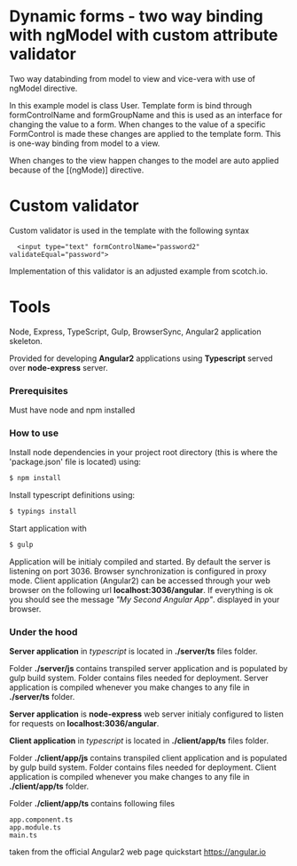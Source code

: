 # Dynamic forms - two way binding with ngModel with custom attribute validator

Two way databinding from model to view and vice-vera with use of ngModel directive.

In this example model is class User. Template form is bind through formControlName and formGroupName and this is used as an interface for changing the value to a form.
When changes to the value of a specific FormControl is made these changes are applied to the template form. This is one-way binding
from model to a view. 

When changes to the view happen changes to the model are auto applied because of the [(ngMode)] directive.

# Custom validator
Custom validator is used in the template with the following syntax
```
  <input type="text" formControlName="password2" validateEqual="password">
```
Implementation of this validator is an adjusted example from scotch.io.

# Tools
Node, Express, TypeScript, Gulp, BrowserSync, Angular2 application skeleton.

Provided for developing **Angular2** applications using **Typescript** served over **node-express** server.

### Prerequisites
Must have node and npm installed

### How to use
Install node dependencies in your project root directory (this is where the 'package.json' file is located) using:
```sh
$ npm install
``` 
Install typescript definitions using:
```sh
$ typings install
```

Start application with 
```sh
$ gulp
```

Application will be initialy compiled and started. By default the server is listening on port 3036. Browser synchronization is configured in proxy mode. Client application (Angular2) can be accessed through your web browser on the following url **localhost:3036/angular**. If everything is ok you should see the message *"My Second Angular App"*. displayed in your browser.

### Under the hood

**Server application** in *typescript* is located in **./server/ts** files folder. 

Folder **./server/js** contains transpiled server application and is populated by gulp build system. Folder contains files needed for deployment. Server application is compiled whenever you make changes to any file in **./server/ts** folder.

**Server application** is **node-express** web server initialy configured to listen for requests on **localhost:3036/angular**. 


**Client application** in *typescript* is located in **./client/app/ts** files folder.

Folder **./client/app/js** contains transpiled client application and is populated by gulp build system. Folder contains files needed for deployment. Client application is compiled whenever you make changes to any file in **./client/app/ts** folder. 

Folder **./client/app/ts** contains following files

```
app.component.ts
app.module.ts
main.ts
```
taken from the official Angular2 web page quickstart https://angular.io